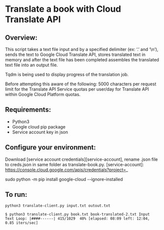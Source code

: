 # Translate a book with Cloud Translate API 
## Overview:

This script takes a text file input and by a specified delimiter (ex: ‘.’ and ‘\n’), sends the text to Google Cloud Translate API, stores translated text in memory and after the text file has been completed assembles the translated text file into an output file.

Tqdm is being used to display progress of the translation job.

Before attempting this aware of the following:
5000 characters per request limit for the Translate API
Service quotas per user/day for Translate API within Google Cloud Platform quotas.

## Requirements:

- Python3
- Google cloud pip package
- Service account key in json

## Configure your environment:

Download [service account credentials][service-account], rename .json file to creds.json in same folder as translate-book.py.
[service-account]: https://console.cloud.google.com/apis/credentials?project=_

sudo python -m pip install google-cloud --ignore-installed


## To run:
`python3 translate-client.py input.txt outout.txt`

`$ python3 translate-client.py book.txt book-translated-2.txt
Input Text Loop: |####------| 415/1029  40% [elapsed: 08:09 left: 12:04,  0.85 iters/sec]`

